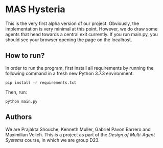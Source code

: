 
# MAS Hysteria

This is the very first alpha version of our project. Obviously, the implementation is very minimal at this point. However, we do draw some agents that head towards a central exit currently. If you run main.py, you should see your browser opening the page on the localhost.

## How to run?

In order to run the program, first install all requirements by running the following command in a fresh new Python 3.7.3 environment:

```
pip install -r requirements.txt
```

Then, run:

```
python main.py
```

## Authors

We are Prajakta Shouche, Kenneth Muller, Gabriel Pavon Barrero and Maximilian Velich. This is a project as part of the *Design of Multi-Agent Systems* course, in which we are group D23.